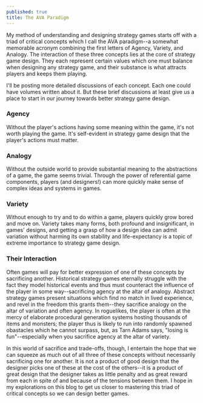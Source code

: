 ```yaml
---
published: true
title: The AVA Paradigm
---
```

My method of understanding and designing strategy games starts off with a triad of critical concepts which I call the AVA paradigm--a somewhat memorable acronym combining the first letters of Agency, Variety, and Analogy. The interaction of these three concepts lies at the core of strategy game design. They each represent certain values which one must balance when designing any strategy game, and their substance is what attracts players and keeps them playing.

I'll be posting more detailed discussions of each concept. Each one could have volumes written about it. But these brief discussions at least give us a place to start in our journey towards better strategy game design.


### Agency

Without the player's actions having some meaning within the game, it's not worth playing the game. It's self-evident in strategy game design that the player's actions must matter.

### Analogy

Without the outside world to provide substantial meaning to the abstractions of a game, the game seems trivial. Through the power of referential game components, players (and designers!) can more quickly make sense of complex ideas and systems in games.

### Variety

Without enough to try and to do within a game, players quickly grow bored and move on. Variety takes many forms, both profound and insignificant, in games' designs, and getting a grasp of how a design idea can admit variation without harming its own stability and life-expectancy is a topic of extreme importance to strategy game design.

### Their Interaction

Often games will pay for better expression of one of these concepts by sacrificing another. Historical strategy games eternally struggle with the fact they model historical events and thus must counteract the influence of the player in some way--sacrificing agency at the altar of analogy. Abstract strategy games present situations which find no match in lived experience, and revel in the freedom this grants them--they sacrifice analogy on the altar of variation and often agency. In roguelikes, the player is often at the mercy of elaborate procedural generation systems hosting thousands of items and monsters; the player thus is likely to run into randomly spawned obastacles which he cannot surpass, but, as Tarn Adams says, "losing is fun"--especially when you sacrifice agency at the altar of variety.

In this world of sacrifice and trade-offs, though, I entertain the hope that we can squeeze as much out of all three of these concepts without necessarily sacrificing one for another. It is not a product of good design that the designer picks one of these at the cost of the others--it is a product of great design that the designer takes as little penalty and as great reward from each in spite of and because of the tensions between them. I hope in my explorations on this blog to get us closer to mastering this triad of critical concepts so we can design better games.

